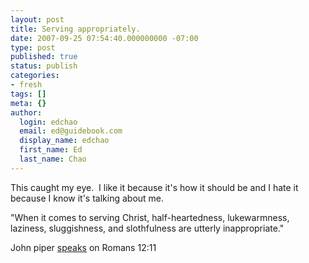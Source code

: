 ```yaml
---
layout: post
title: Serving appropriately.
date: 2007-09-25 07:54:40.000000000 -07:00
type: post
published: true
status: publish
categories:
- fresh
tags: []
meta: {}
author:
  login: edchao
  email: ed@guidebook.com
  display_name: edchao
  first_name: Ed
  last_name: Chao
---
```

<p>This caught my eye.  I like it because it's how it should be and I hate it because I know it's talking about me.</p>
<p>"When it comes to serving Christ, half-heartedness, lukewarmness, laziness, sluggishness, and slothfulness are utterly inappropriate."</p>
<p>John piper <a href="http://www.desiringgod.org/ResourceLibrary/MediaPlayer/197/Audio/">speaks</a> on Romans 12:11</p>
